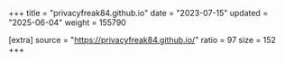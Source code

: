 +++
title = "privacyfreak84.github.io"
date = "2023-07-15"
updated = "2025-06-04"
weight = 155790

[extra]
source = "https://privacyfreak84.github.io/"
ratio = 97
size = 152
+++
